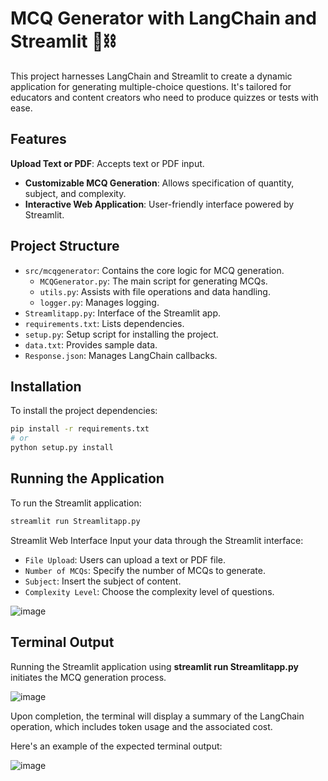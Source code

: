 # MCQ Generator with LangChain and Streamlit 🦜⛓️

This project harnesses LangChain and Streamlit to create a dynamic application for generating multiple-choice questions. It's tailored for educators and content creators who need to produce quizzes or tests with ease.

## Features

**Upload Text or PDF**: Accepts text or PDF input.
- **Customizable MCQ Generation**: Allows specification of quantity, subject, and complexity.
- **Interactive Web Application**: User-friendly interface powered by Streamlit.

## Project Structure

- `src/mcqgenerator`: Contains the core logic for MCQ generation.
  - `MCQGenerator.py`: The main script for generating MCQs.
  - `utils.py`: Assists with file operations and data handling.
  - `logger.py`: Manages logging.
- `Streamlitapp.py`: Interface of the Streamlit app.
- `requirements.txt`: Lists dependencies.
- `setup.py`:  Setup script for installing the project.
- `data.txt`: Provides sample data.
- `Response.json`: Manages LangChain callbacks.

## Installation

To install the project dependencies:

```bash
pip install -r requirements.txt
# or
python setup.py install
```
## Running the Application
To run the Streamlit application:
```bash
streamlit run Streamlitapp.py
```
Streamlit Web Interface
Input your data through the Streamlit interface:

- `File Upload`: Users can upload a text or PDF file.
- `Number of MCQs`: Specify the number of MCQs to generate.
- `Subject`: Insert the subject of content.
- `Complexity Level`: Choose the complexity level of questions.
  
![image](https://github.com/lasyaMundrathi/MCQgen/assets/98383338/8778cda7-8ddb-4ee0-938d-6c3c71298250)


## Terminal Output
Running the Streamlit application using **streamlit run Streamlitapp.py** initiates the MCQ generation process.

![image](https://github.com/lasyaMundrathi/MCQgen/assets/98383338/214fe1ca-5e82-4cec-8579-498e4f1026b0)

 Upon completion, the terminal will display a summary of the LangChain operation, which includes token usage and the associated cost.
 
 Here's an example of the expected terminal output:
 
![image](https://github.com/lasyaMundrathi/MCQgen/assets/98383338/28957573-2536-4cba-9763-e9748ad77d5c)
